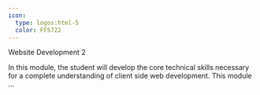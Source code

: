 ```yaml
---
icon:
  type: logos:html-5
  color: FF5722
---
```

Website Development 2

In this module, the student will develop the core technical skills necessary for a complete understanding of client side web development. This module  ... 
